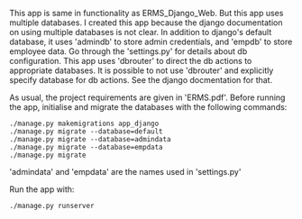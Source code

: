 This app is same in functionality as ERMS_Django_Web. But this app uses
multiple databases. I created this app because the django documentation on
using multiple databases is not clear. In addition to django's default
database, it uses 'admindb' to store admin credentials, and 'empdb' to store
employee data. Go through the 'settings.py' for details about db configuration.
This app uses 'dbrouter' to direct the db actions to appropriate databases. It
is possible to not use 'dbrouter' and explicitly specify database for db
actions. See the django docmentation for that. 

As usual, the project requirements are given in 'ERMS.pdf'. Before running the
app, initialise and migrate the databases with the following commands:

    ./manage.py makemigrations app_django
    ./manage.py migrate --database=default
    ./manage.py migrate --database=admindata
    ./manage.py migrate --database=empdata
    ./manage.py migrate

'admindata' and 'empdata' are the names used in 'settings.py'

Run the app with:

    ./manage.py runserver
